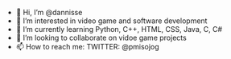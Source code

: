 - 👋 Hi, I’m @dannisse
- 👀 I’m interested in video game and software development
- 🌱 I’m currently learning Python, C++, HTML, CSS, Java, C, C#
- 💞️ I’m looking to collaborate on vidoe game projects
- 📫 How to reach me: TWITTER: @pmisojog

<!---
dannisse/dannisse is a ✨ special ✨ repository because its `README.md` (this file) appears on your GitHub profile.
You can click the Preview link to take a look at your changes.
--->
